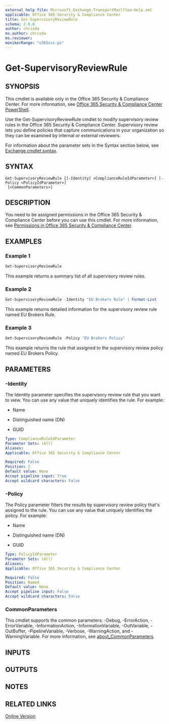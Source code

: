 ```yaml
---
external help file: Microsoft.Exchange.TransportMailflow-Help.xml
applicable: Office 365 Security & Compliance Center
title: Get-SupervisoryReviewRule
schema: 2.0.0
author: chrisda
ms.author: chrisda
ms.reviewer:
monikerRange: "o365scc-ps"
---
```


# Get-SupervisoryReviewRule

## SYNOPSIS
This cmdlet is available only in the Office 365 Security & Compliance Center. For more information, see [Office 365 Security & Compliance Center PowerShell](https://docs.microsoft.com/powershell/exchange/office-365-scc/office-365-scc-powershell).

Use the Get-SupervisoryReviewRule cmdlet to modify supervisory review rules in the Office 365 Security & Compliance Center. Supervisory review lets you define policies that capture communications in your organization so they can be examined by internal or external reviewers.

For information about the parameter sets in the Syntax section below, see [Exchange cmdlet syntax](https://docs.microsoft.com/powershell/exchange/exchange-server/exchange-cmdlet-syntax).

## SYNTAX

```
Get-SupervisoryReviewRule [[-Identity] <ComplianceRuleIdParameter>] [-Policy <PolicyIdParameter>]
 [<CommonParameters>]
```

## DESCRIPTION
You need to be assigned permissions in the Office 365 Security & Compliance Center before you can use this cmdlet. For more information, see [Permissions in Office 365 Security & Compliance Center](https://go.microsoft.com/fwlink/p/?LinkId=511920).

## EXAMPLES

### Example 1
```powershell
Get-SupervisoryReviewRule
```

This example returns a summary list of all supervisory review rules.

### Example 2
```powershell
Get-SupervisoryReviewRule -Identity "EU Brokers Rule" | Format-List
```

This example returns detailed information for the supervisory review rule named EU Brokers Rule.

### Example 3
```powershell
Get-SupervisoryReviewRule -Policy "EU Brokers Policy"
```

This example returns the rule that assigned to the supervisory review policy named EU Brokers Policy.

## PARAMETERS

### -Identity
The Identity parameter specifies the supervisory review rule that you want to view. You can use any value that uniquely identifies the rule. For example:

- Name

- Distinguished name (DN)

- GUID

```yaml
Type: ComplianceRuleIdParameter
Parameter Sets: (All)
Aliases:
Applicable: Office 365 Security & Compliance Center

Required: False
Position: 1
Default value: None
Accept pipeline input: True
Accept wildcard characters: False
```

### -Policy
The Policy parameter filters the results by supervisory review policy that's assigned to the rule. You can use any value that uniquely identifies the policy. For example:

- Name

- Distinguished name (DN)

- GUID

```yaml
Type: PolicyIdParameter
Parameter Sets: (All)
Aliases:
Applicable: Office 365 Security & Compliance Center

Required: False
Position: Named
Default value: None
Accept pipeline input: False
Accept wildcard characters: False
```

### CommonParameters
This cmdlet supports the common parameters: -Debug, -ErrorAction, -ErrorVariable, -InformationAction, -InformationVariable, -OutVariable, -OutBuffer, -PipelineVariable, -Verbose, -WarningAction, and -WarningVariable. For more information, see [about_CommonParameters](https://go.microsoft.com/fwlink/p/?LinkID=113216).

## INPUTS

###  

## OUTPUTS

###  

## NOTES

## RELATED LINKS

[Online Version](https://technet.microsoft.com/library/ea53db29-829e-4a5d-9874-a0e135a26720.aspx)
